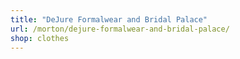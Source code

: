 ```yaml
---
title: "DeJure Formalwear and Bridal Palace"
url: /morton/dejure-formalwear-and-bridal-palace/
shop: clothes
---
```

